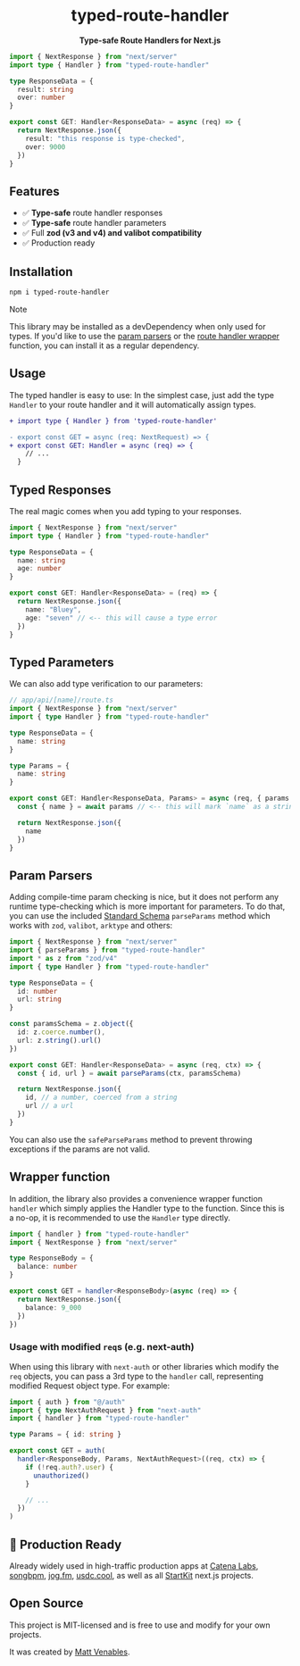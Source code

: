 <h1 align="center">typed-route-handler</h1>

<div align="center">
  <strong>Type-safe Route Handlers for Next.js</strong>
</div>

```ts
import { NextResponse } from "next/server"
import type { Handler } from "typed-route-handler"

type ResponseData = {
  result: string
  over: number
}

export const GET: Handler<ResponseData> = async (req) => {
  return NextResponse.json({
    result: "this response is type-checked",
    over: 9000
  })
}
```

## Features

- ✅ **Type-safe** route handler responses
- ✅ **Type-safe** route handler parameters
- ✅ Full **zod (v3 and v4) and valibot compatibility**
- ✅ Production ready

## Installation

```sh
npm i typed-route-handler
```

> [!NOTE]
> This library may be installed as a devDependency when only used for types. If you'd like to use the [param parsers](#param-parsers) or the [route handler wrapper](#wrapper-function) function, you can install it as a regular dependency.

## Usage

The typed handler is easy to use: In the simplest case, just add the type `Handler` to your route handler and it will automatically assign types.

```diff
+ import type { Handler } from 'typed-route-handler'

- export const GET = async (req: NextRequest) => {
+ export const GET: Handler = async (req) => {
    // ...
  }
```

## Typed Responses

The real magic comes when you add typing to your responses.

```ts
import { NextResponse } from "next/server"
import type { Handler } from "typed-route-handler"

type ResponseData = {
  name: string
  age: number
}

export const GET: Handler<ResponseData> = (req) => {
  return NextResponse.json({
    name: "Bluey",
    age: "seven" // <-- this will cause a type error
  })
}
```

## Typed Parameters

We can also add type verification to our parameters:

```ts
// app/api/[name]/route.ts
import { NextResponse } from "next/server"
import { type Handler } from "typed-route-handler"

type ResponseData = {
  name: string
}

type Params = {
  name: string
}

export const GET: Handler<ResponseData, Params> = async (req, { params }) => {
  const { name } = await params // <-- this will mark `name` as a string

  return NextResponse.json({
    name
  })
}
```

## Param Parsers

Adding compile-time param checking is nice, but it does not perform any runtime type-checking which is more important for parameters. To do that, you can use the included [Standard Schema](https://standardschema.dev) `parseParams` method which works with `zod`, `valibot`, `arktype` and others:

```ts
import { NextResponse } from "next/server"
import { parseParams } from "typed-route-handler"
import * as z from "zod/v4"
import { type Handler } from "typed-route-handler"

type ResponseData = {
  id: number
  url: string
}

const paramsSchema = z.object({
  id: z.coerce.number(),
  url: z.string().url()
})

export const GET: Handler<ResponseData> = async (req, ctx) => {
  const { id, url } = await parseParams(ctx, paramsSchema)

  return NextResponse.json({
    id, // a number, coerced from a string
    url // a url
  })
}
```

You can also use the `safeParseParams` method to prevent throwing exceptions if the params are not valid.

## Wrapper function

In addition, the library also provides a convenience wrapper function `handler` which simply applies the Handler type to the function. Since this is a no-op, it is recommended to use the `Handler` type directly.

```ts
import { handler } from "typed-route-handler"
import { NextResponse } from "next/server"

type ResponseBody = {
  balance: number
}

export const GET = handler<ResponseBody>(async (req) => {
  return NextResponse.json({
    balance: 9_000
  })
})
```

### Usage with modified `req`s (e.g. next-auth)

When using this library with `next-auth` or other libraries which modify the `req` objects, you can pass a 3rd type to the `handler` call, representing modified Request object type. For example:

```ts
import { auth } from "@/auth"
import { type NextAuthRequest } from "next-auth"
import { handler } from "typed-route-handler"

type Params = { id: string }

export const GET = auth(
  handler<ResponseBody, Params, NextAuthRequest>((req, ctx) => {
    if (!req.auth?.user) {
      unauthorized()
    }

    // ...
  })
)
```

## 🏰 Production Ready

Already widely used in high-traffic production apps at [Catena Labs](https://catenalabs.com), [songbpm](https://songbpm.com), [jog.fm](https://jog.fm), [usdc.cool](https://usdc.cool), as well as all [StartKit](https://github.com/startkit-dev) next.js projects.

## Open Source

This project is MIT-licensed and is free to use and modify for your own projects.

It was created by [Matt Venables](https://venabl.es).
